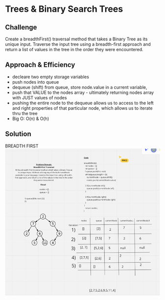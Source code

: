 # Trees & Binary Search Trees

## Challenge
Create a breadthFirst() traversal method that takes a Binary Tree as its unique input. Traverse the input tree using a breadth-first approach and return a list of values in the tree in the order they were encountered. 

## Approach & Efficiency
- decleare two empty storage variables
- push nodes into queue
- dequeue (shift) from queue, store node.value in a current variable, 
- push that VALUE to the nodes array - ultimately returning nodes array with JUST values of nodes
- pushing the entire node to the dequeue allows us to access to the left and right properties of that particular node, which allows us to iterate thru the tree
- Big O: O(n) & O(h)

## Solution
BREADTH FIRST
![WHITEBOARD](cc17whiteboard.png)